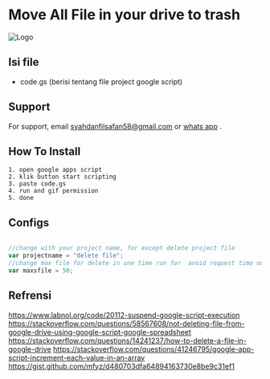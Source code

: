 
# Move All File in your drive to trash

![Logo](https://i.ibb.co/1MQKtPN/image.png)


## Isi file

- code.gs (berisi tentang file project google script)

## Support

For support, email syahdanfilsafan58@gmail.com or [whats app](https://wa.me/628998937095/) .


## How To Install
    1. open google apps script
    2. klik button start scripting
    3. paste code.gs
    4. run and gif permission
    5. done
    
## Configs
```js

//change with your project name, for except delete project file
var projectname = "delete file";
//change max file for delete in one time run for  avoid request time out
var maxsfile = 50;
```


## Refrensi
https://www.labnol.org/code/20112-suspend-google-script-execution
https://stackoverflow.com/questions/58567608/not-deleting-file-from-google-drive-using-google-script-google-spreadsheet
https://stackoverflow.com/questions/14241237/how-to-delete-a-file-in-google-drive
https://stackoverflow.com/questions/41246795/google-app-script-increment-each-value-in-an-array
https://gist.github.com/mfyz/d480703dfa64894163730e8be9c31ef1
